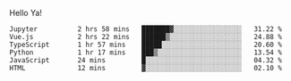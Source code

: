 Hello Ya!

<!--START_SECTION:waka-->

```text
Jupyter          2 hrs 58 mins   ███████▓░░░░░░░░░░░░░░░░░   31.22 %
Vue.js           2 hrs 22 mins   ██████▒░░░░░░░░░░░░░░░░░░   24.88 %
TypeScript       1 hr 57 mins    █████░░░░░░░░░░░░░░░░░░░░   20.60 %
Python           1 hr 17 mins    ███▒░░░░░░░░░░░░░░░░░░░░░   13.54 %
JavaScript       24 mins         █░░░░░░░░░░░░░░░░░░░░░░░░   04.32 %
HTML             12 mins         ▓░░░░░░░░░░░░░░░░░░░░░░░░   02.10 %
```

<!--END_SECTION:waka-->
